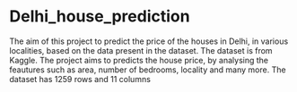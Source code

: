 # Delhi_house_prediction
The aim of this project to predict the price of the houses in Delhi, in various localities,
based on the data present in the dataset. The dataset is from Kaggle. The project aims to
predicts the house price, by analysing the feautures such as area, number of bedrooms,
locality and many more. The dataset has 1259 rows and 11 columns
